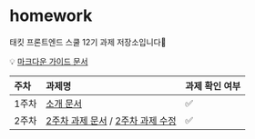 # homework

태킷 프론트엔드 스쿨 12기 과제 저장소입니다🙌

💡 [마크다운 가이드 문서](./md/markdown-guide.md)

| 주차  | 과제명                                                                         | 과제 확인 여부 |
| :---- | :----------------------------------------------------------------------------- | :------------- |
| 1주차 | [소개 문서](./md/about-me.md)                                                  | ✅             |
| 2주차 | [2주차 과제 문서](./md/avatars.md) / [2주차 과제 수정](./md/avatars-modify.md) | ✅             |
